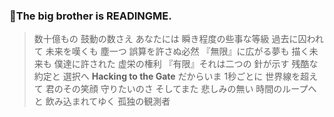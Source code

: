 ### 👀The big brother is READINGME.

> 数十億もの 鼓動の数さえ
> あなたには 瞬き程度の些事な等級
> 過去に囚われて 未来を嘆くも
> 塵一つ 誤算を許さぬ必然
> 『無限』に広がる夢も 描く未来も
> 僕達に許された 虚栄の権利
> 『有限』それは二つの 針が示す
> 残酷な約定と 選択へ
> **Hacking to the Gate**
> だからいま 1秒ごとに 世界線を超えて
> 君のその笑顔 守りたいのさ
> そしてまた 悲しみの無い 時間のループへと
> 飲み込まれてゆく 孤独の観測者

<!--
**zhuyuhui97/zhuyuhui97** is a ✨ _special_ ✨ repository because its `README.md` (this file) appears on your GitHub profile.

Here are some ideas to get you started:

- 🔭 I’m currently working on ...
- 🌱 I’m currently learning ...
- 👯 I’m looking to collaborate on ...
- 🤔 I’m looking for help with ...
- 💬 Ask me about ...
- 📫 How to reach me: ...
- 😄 Pronouns: ...
- ⚡ Fun fact: ...
-->
